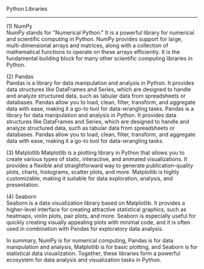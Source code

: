 Python Libraries
***

(1) NumPy          
NumPy stands for "Numerical Python." It is a powerful library for numerical and scientific computing in Python. NumPy provides support for large, multi-dimensional arrays and matrices, along with a collection of mathematical functions to operate on these arrays efficiently. It is the fundamental building block for many other scientific computing libraries in Python.

(2) Pandas        
Pandas is a library for data manipulation and analysis in Python. It provides data structures like DataFrames and Series, which are designed to handle and analyze structured data, such as tabular data from spreadsheets or databases. Pandas allow you to load, clean, filter, transform, and aggregate data with ease, making it a go-to tool for data-wrangling tasks. Pandas is a library for data manipulation and analysis in Python. It provides data structures like DataFrames and Series, which are designed to handle and analyze structured data, such as tabular data from spreadsheets or databases. Pandas allow you to load, clean, filter, transform, and aggregate data with ease, making it a go-to tool for data-wrangling tasks.

(3) Matplotlib
Matplotlib is a plotting library in Python that allows you to create various types of static, interactive, and animated visualizations. It provides a flexible and straightforward way to generate publication-quality plots, charts, histograms, scatter plots, and more. Matplotlib is highly customizable, making it suitable for data exploration, analysis, and presentation.

(4) Seaborn      
Seaborn is a data visualization library based on Matplotlib. It provides a higher-level interface for creating attractive statistical graphics, such as heatmaps, violin plots, pair plots, and more. Seaborn is especially useful for quickly creating visually appealing plots with minimal code, and it is often used in combination with Pandas for exploratory data analysis.

In summary, NumPy is for numerical computing, Pandas is for data manipulation and analysis, Matplotlib is for basic plotting, and Seaborn is for statistical data visualization. Together, these libraries form a powerful ecosystem for data analysis and visualization tasks in Python.
